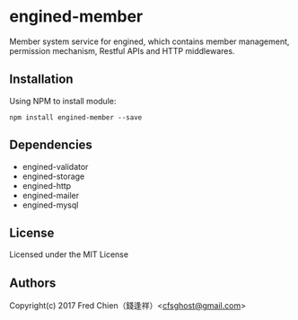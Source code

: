 # engined-member

Member system service for engined, which contains member management, permission mechanism, Restful APIs and HTTP middlewares.

## Installation

Using NPM to install module:

```shell
npm install engined-member --save
```

## Dependencies

* engined-validator
* engined-storage
* engined-http
* engined-mailer
* engined-mysql

## License
Licensed under the MIT License
 
## Authors
Copyright(c) 2017 Fred Chien（錢逢祥）<<cfsghost@gmail.com>>
